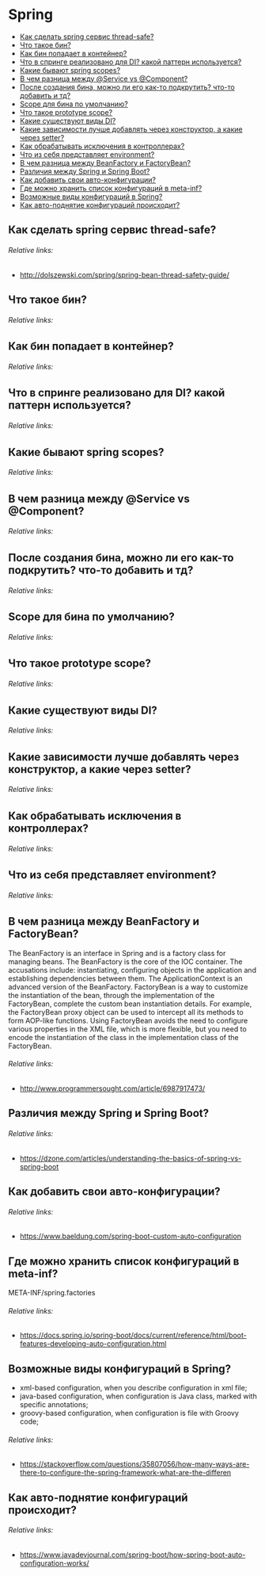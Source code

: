 # Spring
+ [Как сделать spring сервис thread-safe?](#как-сделать-spring-сервис-thread-safe)
+ [Что такое бин?](#что-такое-бин)
+ [Как бин попадает в контейнер?](#Как-бин-попадает-в-контейнер)
+ [Что в спринге реализовано для DI? какой паттерн используется?](#Как-бин-попадает-в-контейнер)
+ [Какие бывают spring scopes?](#какие-бывают-spring-scopes)
+ [В чем разница между @Service vs @Component?](#какие-бывают-spring-scopes)
+ [После создания бина, можно ли его как-то подкрутить? что-то добавить и тд?](#какие-бывают-spring-scopes)
+ [Scope для бина по умолчанию?](#какие-бывают-spring-scopes)
+ [Что такое prototype scope?](#какие-бывают-spring-scopes)
+ [Какие существуют виды DI?](#какие-существуют-виды-di)
+ [Какие зависимости лучше добавлять через конструктор, а какие через setter?](#какие-зависимости-лучше-добавлять-через-конструктор-а-какие-через-setter)
+ [Как обрабатывать исключения в контроллерах?](#как-обрабатывать-исключения-в-контроллерах)
+ [Что из себя представляет environment?](#что-из-себя-представляет-environment)
+ [В чем разница между BeanFactory и FactoryBean?](#в-чем-разница-между-beanfactory-и-factorybean)
+ [Различия между Spring и Spring Boot?](#различия-между-spring-и-spring-boot)
+ [Как добавить свои авто-конфигурации?](#как-добавить-свои-авто-конфигурации)
+ [Где можно хранить список конфигураций в meta-inf?](#где-можно-хранить-список-конфигураций-в-meta-inf)
+ [Возможные виды конфигураций в Spring?](#возможные-виды-конфигураций-в-spring)
+ [Как авто-поднятие конфигураций происходит?](#как-авто-поднятие-конфигураций-происходит)

## Как сделать spring сервис thread-safe?
###### Relative links:
+ http://dolszewski.com/spring/spring-bean-thread-safety-guide/

## Что такое бин?
###### Relative links:

## Как бин попадает в контейнер?
###### Relative links:

## Что в спринге реализовано для DI? какой паттерн используется?
###### Relative links:

## Какие бывают spring scopes?
###### Relative links:

## В чем разница между @Service vs @Component?
###### Relative links:

## После создания бина, можно ли его как-то подкрутить? что-то добавить и тд?
###### Relative links:

## Scope для бина по умолчанию?
###### Relative links:

## Что такое prototype scope?
###### Relative links:

## Какие существуют виды DI?
###### Relative links:

## Какие зависимости лучше добавлять через конструктор, а какие через setter?
###### Relative links:

## Как обрабатывать исключения в контроллерах?
###### Relative links:

## Что из себя представляет environment?
###### Relative links:

## В чем разница между BeanFactory и FactoryBean?
The BeanFactory is an interface in Spring and is a factory class for managing beans. The BeanFactory is the core of the IOC container. The accusations include: instantiating, configuring objects in the application and establishing dependencies between them. The ApplicationContext is an advanced version of the BeanFactory.
FactoryBean is a way to customize the instantiation of the bean, through the implementation of the FactoryBean, complete the custom bean instantiation details. For example, the FactoryBean proxy object can be used to intercept all its methods to form AOP-like functions. Using FactoryBean avoids the need to configure various properties in the XML file, which is more flexible, but you need to encode the instantiation of the class in the implementation class of the FactoryBean.
###### Relative links:
+ http://www.programmersought.com/article/6987917473/

## Различия между Spring и Spring Boot?
###### Relative links:
+ https://dzone.com/articles/understanding-the-basics-of-spring-vs-spring-boot

## Как добавить свои авто-конфигурации?
###### Relative links:
+ https://www.baeldung.com/spring-boot-custom-auto-configuration

## Где можно хранить список конфигураций в meta-inf?
META-INF/spring.factories
###### Relative links:
+ https://docs.spring.io/spring-boot/docs/current/reference/html/boot-features-developing-auto-configuration.html

## Возможные виды конфигураций в Spring?
+ xml-based configuration, when you describe configuration in xml file;
+ java-based configuration, when configuration is Java class, marked with specific annotations;
+ groovy-based configuration, when configuration is file with Groovy code;
###### Relative links:
+ https://stackoverflow.com/questions/35807056/how-many-ways-are-there-to-configure-the-spring-framework-what-are-the-differen

## Как авто-поднятие конфигураций происходит?
###### Relative links:
+ https://www.javadevjournal.com/spring-boot/how-spring-boot-auto-configuration-works/

